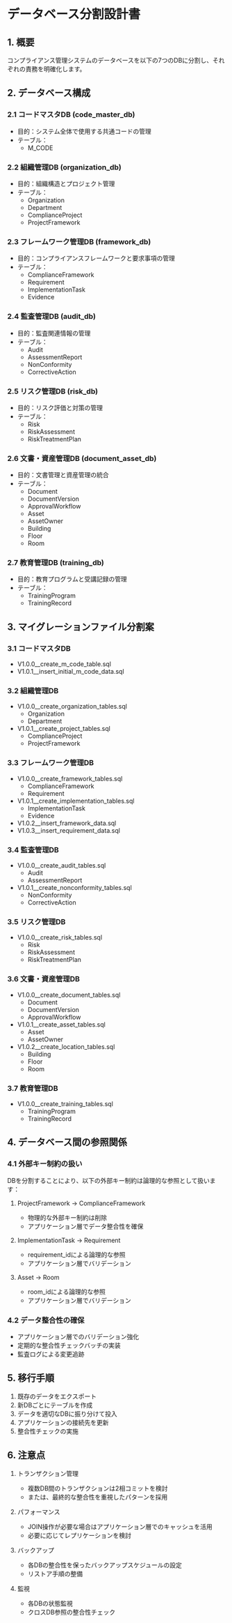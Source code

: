 # データベース分割設計書

## 1. 概要
コンプライアンス管理システムのデータベースを以下の7つのDBに分割し、それぞれの責務を明確化します。

## 2. データベース構成

### 2.1 コードマスタDB (code_master_db)
- 目的：システム全体で使用する共通コードの管理
- テーブル：
  - M_CODE

### 2.2 組織管理DB (organization_db)
- 目的：組織構造とプロジェクト管理
- テーブル：
  - Organization
  - Department
  - ComplianceProject
  - ProjectFramework

### 2.3 フレームワーク管理DB (framework_db)
- 目的：コンプライアンスフレームワークと要求事項の管理
- テーブル：
  - ComplianceFramework
  - Requirement
  - ImplementationTask
  - Evidence

### 2.4 監査管理DB (audit_db)
- 目的：監査関連情報の管理
- テーブル：
  - Audit
  - AssessmentReport
  - NonConformity
  - CorrectiveAction

### 2.5 リスク管理DB (risk_db)
- 目的：リスク評価と対策の管理
- テーブル：
  - Risk
  - RiskAssessment
  - RiskTreatmentPlan

### 2.6 文書・資産管理DB (document_asset_db)
- 目的：文書管理と資産管理の統合
- テーブル：
  - Document
  - DocumentVersion
  - ApprovalWorkflow
  - Asset
  - AssetOwner
  - Building
  - Floor
  - Room

### 2.7 教育管理DB (training_db)
- 目的：教育プログラムと受講記録の管理
- テーブル：
  - TrainingProgram
  - TrainingRecord

## 3. マイグレーションファイル分割案

### 3.1 コードマスタDB
- V1.0.0__create_m_code_table.sql
- V1.0.1__insert_initial_m_code_data.sql

### 3.2 組織管理DB
- V1.0.0__create_organization_tables.sql
  - Organization
  - Department
- V1.0.1__create_project_tables.sql
  - ComplianceProject
  - ProjectFramework

### 3.3 フレームワーク管理DB
- V1.0.0__create_framework_tables.sql
  - ComplianceFramework
  - Requirement
- V1.0.1__create_implementation_tables.sql
  - ImplementationTask
  - Evidence
- V1.0.2__insert_framework_data.sql
- V1.0.3__insert_requirement_data.sql

### 3.4 監査管理DB
- V1.0.0__create_audit_tables.sql
  - Audit
  - AssessmentReport
- V1.0.1__create_nonconformity_tables.sql
  - NonConformity
  - CorrectiveAction

### 3.5 リスク管理DB
- V1.0.0__create_risk_tables.sql
  - Risk
  - RiskAssessment
  - RiskTreatmentPlan

### 3.6 文書・資産管理DB
- V1.0.0__create_document_tables.sql
  - Document
  - DocumentVersion
  - ApprovalWorkflow
- V1.0.1__create_asset_tables.sql
  - Asset
  - AssetOwner
- V1.0.2__create_location_tables.sql
  - Building
  - Floor
  - Room

### 3.7 教育管理DB
- V1.0.0__create_training_tables.sql
  - TrainingProgram
  - TrainingRecord

## 4. データベース間の参照関係

### 4.1 外部キー制約の扱い
DBを分割することにより、以下の外部キー制約は論理的な参照として扱います：

1. ProjectFramework → ComplianceFramework
   - 物理的な外部キー制約は削除
   - アプリケーション層でデータ整合性を確保

2. ImplementationTask → Requirement
   - requirement_idによる論理的な参照
   - アプリケーション層でバリデーション

3. Asset → Room
   - room_idによる論理的な参照
   - アプリケーション層でバリデーション

### 4.2 データ整合性の確保
- アプリケーション層でのバリデーション強化
- 定期的な整合性チェックバッチの実装
- 監査ログによる変更追跡

## 5. 移行手順

1. 既存のデータをエクスポート
2. 新DBごとにテーブルを作成
3. データを適切なDBに振り分けて投入
4. アプリケーションの接続先を更新
5. 整合性チェックの実施

## 6. 注意点

1. トランザクション管理
   - 複数DB間のトランザクションは2相コミットを検討
   - または、最終的な整合性を重視したパターンを採用

2. パフォーマンス
   - JOIN操作が必要な場合はアプリケーション層でのキャッシュを活用
   - 必要に応じてレプリケーションを検討

3. バックアップ
   - 各DBの整合性を保ったバックアップスケジュールの設定
   - リストア手順の整備

4. 監視
   - 各DBの状態監視
   - クロスDB参照の整合性チェック
